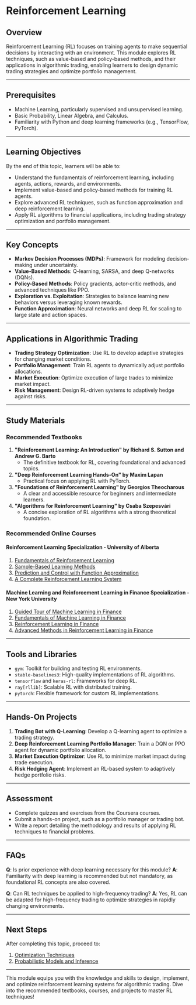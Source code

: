 # Reinforcement Learning

## Overview
Reinforcement Learning (RL) focuses on training agents to make sequential decisions by interacting with an environment. This module explores RL techniques, such as value-based and policy-based methods, and their applications in algorithmic trading, enabling learners to design dynamic trading strategies and optimize portfolio management.

---

## Prerequisites
- Machine Learning, particularly supervised and unsupervised learning.
- Basic Probability, Linear Algebra, and Calculus.
- Familiarity with Python and deep learning frameworks (e.g., TensorFlow, PyTorch).

---

## Learning Objectives
By the end of this topic, learners will be able to:
- Understand the fundamentals of reinforcement learning, including agents, actions, rewards, and environments.
- Implement value-based and policy-based methods for training RL agents.
- Explore advanced RL techniques, such as function approximation and deep reinforcement learning.
- Apply RL algorithms to financial applications, including trading strategy optimization and portfolio management.

---

## Key Concepts
- **Markov Decision Processes (MDPs)**: Framework for modeling decision-making under uncertainty.
- **Value-Based Methods**: Q-learning, SARSA, and deep Q-networks (DQNs).
- **Policy-Based Methods**: Policy gradients, actor-critic methods, and advanced techniques like PPO.
- **Exploration vs. Exploitation**: Strategies to balance learning new behaviors versus leveraging known rewards.
- **Function Approximation**: Neural networks and deep RL for scaling to large state and action spaces.

---

## Applications in Algorithmic Trading
- **Trading Strategy Optimization**: Use RL to develop adaptive strategies for changing market conditions.
- **Portfolio Management**: Train RL agents to dynamically adjust portfolio allocations.
- **Market Execution**: Optimize execution of large trades to minimize market impact.
- **Risk Management**: Design RL-driven systems to adaptively hedge against risks.

---

## Study Materials

### Recommended Textbooks
1. **"Reinforcement Learning: An Introduction" by Richard S. Sutton and Andrew G. Barto**
   - The definitive textbook for RL, covering foundational and advanced topics.
2. **"Deep Reinforcement Learning Hands-On" by Maxim Lapan**
   - Practical focus on applying RL with PyTorch.
3. **"Foundations of Reinforcement Learning" by Georgios Theocharous**
   - A clear and accessible resource for beginners and intermediate learners.
4. **"Algorithms for Reinforcement Learning" by Csaba Szepesvári**
   - A concise exploration of RL algorithms with a strong theoretical foundation.

### Recommended Online Courses

#### Reinforcement Learning Specialization - University of Alberta
1. [Fundamentals of Reinforcement Learning](https://www.coursera.org/learn/fundamentals-of-reinforcement-learning?specialization=reinforcement-learning)
2. [Sample-Based Learning Methods](https://www.coursera.org/learn/sample-based-learning-methods?specialization=reinforcement-learning)
3. [Prediction and Control with Function Approximation](https://www.coursera.org/learn/prediction-control-function-approximation?specialization=reinforcement-learning)
4. [A Complete Reinforcement Learning System](https://www.coursera.org/learn/complete-reinforcement-learning-system?specialization=reinforcement-learning)

#### Machine Learning and Reinforcement Learning in Finance Specialization - New York University
1. [Guided Tour of Machine Learning in Finance](https://www.coursera.org/learn/guided-tour-machine-learning-finance?specialization=machine-learning-reinforcement-finance)
2. [Fundamentals of Machine Learning in Finance](https://www.coursera.org/learn/fundamentals-machine-learning-in-finance?specialization=machine-learning-reinforcement-finance)
3. [Reinforcement Learning in Finance](https://www.coursera.org/learn/reinforcement-learning-in-finance?specialization=machine-learning-reinforcement-finance)
4. [Advanced Methods in Reinforcement Learning in Finance](https://www.coursera.org/learn/advanced-methods-reinforcement-learning-finance?specialization=machine-learning-reinforcement-finance)

---

## Tools and Libraries
- `gym`: Toolkit for building and testing RL environments.
- `stable-baselines3`: High-quality implementations of RL algorithms.
- `tensorflow` and `keras-rl`: Frameworks for deep RL.
- `ray[rllib]`: Scalable RL with distributed training.
- `pytorch`: Flexible framework for custom RL implementations.

---

## Hands-On Projects
1. **Trading Bot with Q-Learning**: Develop a Q-learning agent to optimize a trading strategy.
2. **Deep Reinforcement Learning Portfolio Manager**: Train a DQN or PPO agent for dynamic portfolio allocation.
3. **Market Execution Optimizer**: Use RL to minimize market impact during trade execution.
4. **Risk Hedging Agent**: Implement an RL-based system to adaptively hedge portfolio risks.

---

## Assessment
- Complete quizzes and exercises from the Coursera courses.
- Submit a hands-on project, such as a portfolio manager or trading bot.
- Write a report detailing the methodology and results of applying RL techniques to financial problems.

---

## FAQs
**Q**: Is prior experience with deep learning necessary for this module?
**A**: Familiarity with deep learning is recommended but not mandatory, as foundational RL concepts are also covered.

**Q**: Can RL techniques be applied to high-frequency trading?
**A**: Yes, RL can be adapted for high-frequency trading to optimize strategies in rapidly changing environments.

---

## Next Steps
After completing this topic, proceed to:
1. [Optimization Techniques](../optimization-techniques/README.md)
2. [Probabilistic Models and Inference](../probabilistic-models-inference/README.md)

---

This module equips you with the knowledge and skills to design, implement, and optimize reinforcement learning systems for algorithmic trading. Dive into the recommended textbooks, courses, and projects to master RL techniques!
